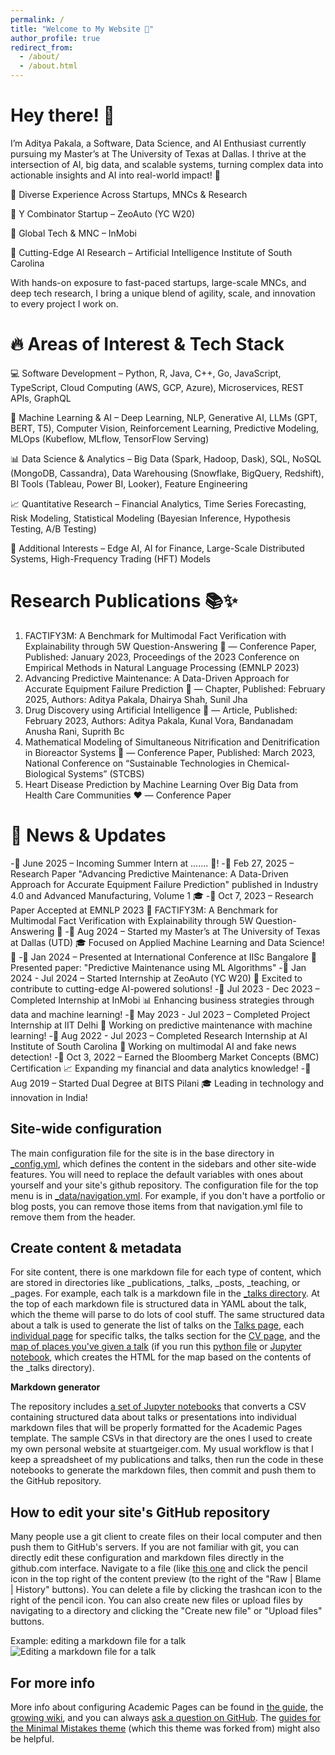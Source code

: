 ```yaml
---
permalink: /
title: "Welcome to My Website 🚀"
author_profile: true
redirect_from: 
  - /about/
  - /about.html
---
```


Hey there! 👋
======
I’m Aditya Pakala, a Software, Data Science, and AI Enthusiast currently pursuing my Master’s at The University of Texas at Dallas. I thrive at the intersection of AI, big data, and scalable systems, turning complex data into actionable insights and AI into real-world impact! 🚀

🔹 Diverse Experience Across Startups, MNCs & Research

🚀 Y Combinator Startup – ZeoAuto (YC W20)

🏢 Global Tech & MNC – InMobi

🔬 Cutting-Edge AI Research – Artificial Intelligence Institute of South Carolina

With hands-on exposure to fast-paced startups, large-scale MNCs, and deep tech research, I bring a unique blend of agility, scale, and innovation to every project I work on.

🔥 Areas of Interest & Tech Stack
======
💻 Software Development – Python, R, Java, C++, Go, JavaScript, TypeScript, Cloud Computing (AWS, GCP, Azure), Microservices, REST APIs, GraphQL

🧠 Machine Learning & AI – Deep Learning, NLP, Generative AI, LLMs (GPT, BERT, T5), Computer Vision, Reinforcement Learning, Predictive Modeling, MLOps (Kubeflow, MLflow, TensorFlow Serving)

📊 Data Science & Analytics – Big Data (Spark, Hadoop, Dask), SQL, NoSQL (MongoDB, Cassandra), Data Warehousing (Snowflake, BigQuery, Redshift), BI Tools (Tableau, Power BI, Looker), Feature Engineering

📈 Quantitative Research – Financial Analytics, Time Series Forecasting, Risk Modeling, Statistical Modeling (Bayesian Inference, Hypothesis Testing, A/B Testing)

🚀 Additional Interests – Edge AI, AI for Finance, Large-Scale Distributed Systems, High-Frequency Trading (HFT) Models

Research Publications 📚✨
======
1. FACTIFY3M: A Benchmark for Multimodal Fact Verification with Explainability through 5W Question-Answering 📄 — Conference Paper, Published: January 2023, Proceedings of the 2023 Conference on Empirical Methods in Natural Language Processing (EMNLP 2023)
2. Advancing Predictive Maintenance: A Data-Driven Approach for Accurate Equipment Failure Prediction 🔧 — Chapter, Published: February 2025, Authors: Aditya Pakala, Dhairya Shah, Sunil Jha
3. Drug Discovery using Artificial Intelligence 💊 — Article, Published: February 2023, Authors: Aditya Pakala, Kunal Vora, Bandanadam Anusha Rani, Suprith Bc
4. Mathematical Modeling of Simultaneous Nitrification and Denitrification in Bioreactor Systems 🧪 — Conference Paper, Published: March 2023, National Conference on “Sustainable Technologies in Chemical-Biological Systems” (STCBS)
5. Heart Disease Prediction by Machine Learning Over Big Data from Health Care Communities ❤️ — Conference Paper

📢 News & Updates
======
-📌 June 2025 – Incoming Summer Intern at ....... 🎉!
-📌 Feb 27, 2025 – Research Paper "Advancing Predictive Maintenance: A Data-Driven Approach for Accurate Equipment Failure Prediction" published in Industry 4.0 and Advanced Manufacturing, Volume 1 🎓
-📌 Oct 7, 2023 – Research Paper Accepted at EMNLP 2023 🎉 FACTIFY3M: A Benchmark for Multimodal Fact Verification with Explainability through 5W Question-Answering 📖
-📌 Aug 2024 – Started my Master’s at The University of Texas at Dallas (UTD) 🎓 Focused on Applied Machine Learning and Data Science! 🧠
-📌 Jan 2024 – Presented at International Conference at IISc Bangalore 📍 Presented paper: "Predictive Maintenance using ML Algorithms"
-📌 Jan 2024 - Jul 2024 – Started Internship at ZeoAuto (YC W20) 🚀 Excited to contribute to cutting-edge AI-powered solutions!
-📌 Jul 2023 - Dec 2023 – Completed Internship at InMobi 📊 Enhancing business strategies through data and machine learning!
-📌 May 2023 - Jul 2023 – Completed Project Internship at IIT Delhi 🔬 Working on predictive maintenance with machine learning!
-📌 Aug 2022 - Jul 2023 – Completed Research Internship at AI Institute of South Carolina 🔬 Working on multimodal AI and fake news detection!
-📌 Oct 3, 2022 – Earned the Bloomberg Market Concepts (BMC) Certification 📈 Expanding my financial and data analytics knowledge!
-📌 Aug 2019 – Started Dual Degree at BITS Pilani 🎓 Leading in technology and innovation in India!

Site-wide configuration
------
The main configuration file for the site is in the base directory in [_config.yml](https://github.com/academicpages/academicpages.github.io/blob/master/_config.yml), which defines the content in the sidebars and other site-wide features. You will need to replace the default variables with ones about yourself and your site's github repository. The configuration file for the top menu is in [_data/navigation.yml](https://github.com/academicpages/academicpages.github.io/blob/master/_data/navigation.yml). For example, if you don't have a portfolio or blog posts, you can remove those items from that navigation.yml file to remove them from the header. 

Create content & metadata
------
For site content, there is one markdown file for each type of content, which are stored in directories like _publications, _talks, _posts, _teaching, or _pages. For example, each talk is a markdown file in the [_talks directory](https://github.com/academicpages/academicpages.github.io/tree/master/_talks). At the top of each markdown file is structured data in YAML about the talk, which the theme will parse to do lots of cool stuff. The same structured data about a talk is used to generate the list of talks on the [Talks page](https://academicpages.github.io/talks), each [individual page](https://academicpages.github.io/talks/2012-03-01-talk-1) for specific talks, the talks section for the [CV page](https://academicpages.github.io/cv), and the [map of places you've given a talk](https://academicpages.github.io/talkmap.html) (if you run this [python file](https://github.com/academicpages/academicpages.github.io/blob/master/talkmap.py) or [Jupyter notebook](https://github.com/academicpages/academicpages.github.io/blob/master/talkmap.ipynb), which creates the HTML for the map based on the contents of the _talks directory).

**Markdown generator**

The repository includes [a set of Jupyter notebooks](https://github.com/academicpages/academicpages.github.io/tree/master/markdown_generator
) that converts a CSV containing structured data about talks or presentations into individual markdown files that will be properly formatted for the Academic Pages template. The sample CSVs in that directory are the ones I used to create my own personal website at stuartgeiger.com. My usual workflow is that I keep a spreadsheet of my publications and talks, then run the code in these notebooks to generate the markdown files, then commit and push them to the GitHub repository.

How to edit your site's GitHub repository
------
Many people use a git client to create files on their local computer and then push them to GitHub's servers. If you are not familiar with git, you can directly edit these configuration and markdown files directly in the github.com interface. Navigate to a file (like [this one](https://github.com/academicpages/academicpages.github.io/blob/master/_talks/2012-03-01-talk-1.md) and click the pencil icon in the top right of the content preview (to the right of the "Raw | Blame | History" buttons). You can delete a file by clicking the trashcan icon to the right of the pencil icon. You can also create new files or upload files by navigating to a directory and clicking the "Create new file" or "Upload files" buttons. 

Example: editing a markdown file for a talk
![Editing a markdown file for a talk](/images/editing-talk.png)

For more info
------
More info about configuring Academic Pages can be found in [the guide](https://academicpages.github.io/markdown/), the [growing wiki](https://github.com/academicpages/academicpages.github.io/wiki), and you can always [ask a question on GitHub](https://github.com/academicpages/academicpages.github.io/discussions). The [guides for the Minimal Mistakes theme](https://mmistakes.github.io/minimal-mistakes/docs/configuration/) (which this theme was forked from) might also be helpful.
